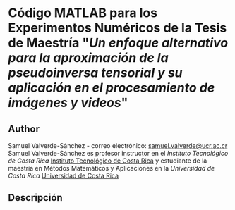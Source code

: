 # Código MATLAB para los Experimentos Numéricos de la Tesis de Maestría "*Un enfoque alternativo para la aproximación de la pseudoinversa tensorial y su aplicación en el procesamiento de imágenes y videos*" 

## Author  
Samuel Valverde-Sánchez - correo electrónico: [samuel.valverde@ucr.ac.cr](mailto:samuel.valverde@ucr.ac.cr)
Samuel Valverde-Sánchez es profesor instructor en el *Instituto Tecnológico de Costa Rica* [Instituto Tecnológico de Costa Rica](https://www.tec.ac.cr/) y estudiante de la maestría en Métodos Matemáticos y Aplicaciones en la *Universidad de Costa Rica* [Universidad de Costa Rica](https://www.ucr.ac.cr//)

## Descripción

